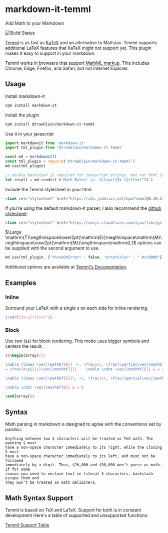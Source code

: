 # markdown-it-temml

Add Math to your Markdown

![Build Status](https://github.com/github/docs/actions/workflows/main.yml/badge.svg)

[Temml](https://temml.org/) is as fast as [KaTeX](https://github.com/Khan/KaTeX) and an alternative to MathJax. Temml supports additional LaTeX features that KaTeX might not support yet. This plugin makes it easy to support in your markdown.

Temml works in browsers that support [MathML markup](https://caniuse.com/mathml).  This includes Chrome, Edge, Firefox, and Safari; but not Internet Explorer.

## Usage

Install markdown-it

```bash
npm install markdown-it
```

Install the plugin

```bash
npm install @traeblain/markdown-it-temml
```

Use it in your javascript

```javascript
import markdownit from 'markdown-it'
import tml_plugin from '@traeblain/markdown-it-temml'

const md = markdownit()
const tml_plugin = require('@traeblain/markdown-it-temml')
md.use(tml_plugin)

// double backslash is required for javascript strings, but not html input
let result = md.render('# Math Rulez! \n  $\\sqrt{3x-1}+(1+x)^2$')
```

Include the Temml stylesheet in your html:

```html
<link rel="stylesheet" href="https://cdn.jsdelivr.net/npm/temml@0.10.24/dist/Temml-Local.min.css">
```

If you're using the default markdown-it parser, I also recommend the [github stylesheet](https://github.com/sindresorhus/github-markdown-css):

```html
<link rel="stylesheet" href="https://cdnjs.cloudflare.com/ajax/libs/github-markdown-css/4.0.0/github-markdown.min.css"/>
```

$\Large \mathrm{T}\negthinspace\lower2pt{\mathrm{E}}\negthinspace\mathrm{M}\negthinspace\raise2pt{\mathrm{M}}\negthinspace\mathrm{L}$ options can be supplied with the second argument to use.

```javascript
md.use(tml_plugin, {"throwOnError" : false, "errorColor" : " #cc0000"});
```

Additional options are available at [Temml's Documentation](https://temml.org/docs/en/administration#options).

## Examples

### Inline

Surround your LaTeX with a single `$` on each side for inline rendering.

```latex
$\sqrt{3x-1}+(1+x)^2$
```

### Block

Use two (`$$`) for block rendering. This mode uses bigger symbols and centers
the result.

```latex
$$\begin{array}{c}

\nabla \times \vec{\mathbf{B}} -\, \frac1c\, \frac{\partial\vec{\mathbf{E}}}{\partial t} &
= \frac{4\pi}{c}\vec{\mathbf{j}}    \nabla \cdot \vec{\mathbf{E}} & = 4 \pi \rho \\

\nabla \times \vec{\mathbf{E}}\, +\, \frac1c\, \frac{\partial\vec{\mathbf{B}}}{\partial t} & = \vec{\mathbf{0}} \\

\nabla \cdot \vec{\mathbf{B}} & = 0

\end{array}$$
```

## Syntax

Math parsing in markdown is designed to agree with the conventions set by pandoc:

    Anything between two $ characters will be treated as TeX math. The opening $ must
    have a non-space character immediately to its right, while the closing $ must
    have a non-space character immediately to its left, and must not be followed
    immediately by a digit. Thus, $20,000 and $30,000 won’t parse as math. If for some
    reason you need to enclose text in literal $ characters, backslash-escape them and
    they won’t be treated as math delimiters.

## Math Syntax Support

Temml is based on TeX and LaTeX. Support for both is in constant development
Here's a table of supported and unsupported functions:

[Temml Support Table](https://temml.org/docs/en/support_table)
